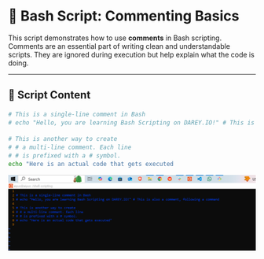 

# 📝 Bash Script: Commenting Basics

This script demonstrates how to use **comments** in Bash scripting. Comments are an essential part of writing clean and understandable scripts. They are ignored during execution but help explain what the code is doing.

---

## 📄 Script Content

```bash
# This is a single-line comment in Bash
# echo "Hello, you are learning Bash Scripting on DAREY.IO!" # This is also a comment, following a command

# This is another way to create
# # a multi-line comment. Each line
# # is prefixed with a # symbol.
echo "Here is an actual code that gets executed

```
![comment](./img/comment.png)